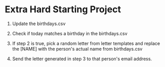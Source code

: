 # Extra Hard Starting Project

1. Update the birthdays.csv

2. Check if today matches a birthday in the birthdays.csv

3. If step 2 is true, pick a random letter from letter templates and replace the [NAME] with the person's actual name from birthdays.csv

4. Send the letter generated in step 3 to that person's email address.

